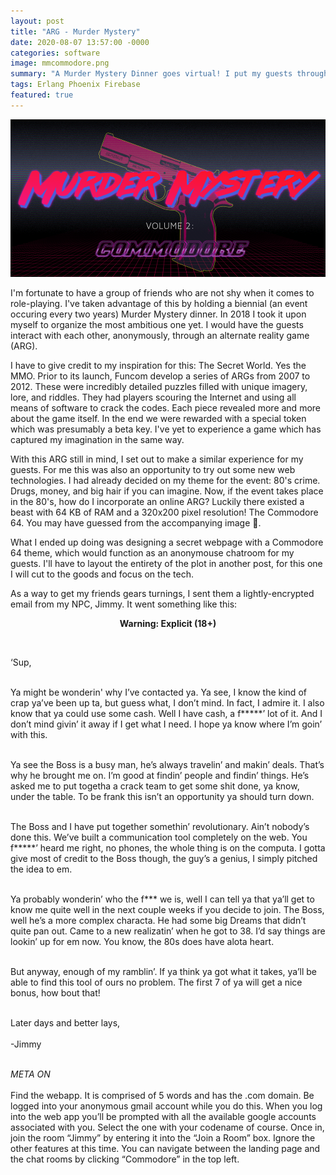 ```yaml
---
layout: post
title: "ARG - Murder Mystery"
date: 2020-08-07 13:57:00 -0000
categories: software
image: mmcommodore.png
summary: "A Murder Mystery Dinner goes virtual! I put my guests through an Alternate Reality Game (ARG) before the big event."
tags: Erlang Phoenix Firebase
featured: true
---
```


<img src="/post_images/mmcommodore.png">

I'm fortunate to have a group of friends who are not shy when it comes to role-playing. I've taken advantage of this by holding a biennial (an event occuring every two years) Murder Mystery dinner. In 2018 I took it upon myself to organize the most ambitious one yet. I would have the guests interact with each other, anonymously, through an alternate reality game (ARG).

I have to give credit to my inspiration for this: The Secret World. Yes the MMO. Prior to its launch, Funcom develop a series of ARGs from 2007 to 2012. These were incredibly detailed puzzles filled with unique imagery, lore, and riddles. They had players scouring the Internet and using all means of software to crack the codes. Each piece revealed more and more about the game itself. In the end we were rewarded with a special token which was presumably a beta key. I've yet to experience a game which has captured my imagination in the same way. 

With this ARG still in mind, I set out to make a similar experience for my guests. For me this was also an opportunity to try out some new web technologies. I had already decided on my theme for the event: 80's crime. Drugs, money, and big hair if you can imagine. Now, if the event takes place in the 80's, how do I incorporate an online ARG? Luckily there existed a beast with 64 KB of RAM and a 320x200 pixel resolution! The Commodore 64. You may have guessed from the accompanying image 🧐.

What I ended up doing was designing a secret webpage with a Commodore 64 theme, which would function as an anonymouse chatroom for my guests. I'll have to layout the entirety of the plot in another post, for this one I will cut to the goods and focus on the tech.

As a way to get my friends gears turnings, I sent them a lightly-encrypted email from my NPC, Jimmy. It went something like this:


<p style="text-align: center;"><b>Warning: Explicit (18+)</b></p>
<div class="break">&nbsp;</div>
<p class="quote">
‘Sup,<br><br>

Ya might be wonderin' why I’ve contacted ya. Ya see, I know the kind of crap ya’ve been up ta, but guess what, I don’t mind. In fact, I admire it. I also know that ya could use some cash. Well I have cash, a f*****’ lot of it. And I don’t mind givin’ it away if I get what I need. I hope ya know where I’m goin’ with this.<br><br>   

Ya see the Boss is a busy man, he’s always travelin’ and makin’ deals. That’s why he brought me on. I’m good at findin’ people and findin’ things. He’s asked me to put togetha a crack team to get some shit done, ya know, under the table. To be frank this isn’t an opportunity ya should turn down.<br><br>

The Boss and I have put together somethin’ revolutionary. Ain’t nobody’s done this. We’ve built a communication tool completely on the web. You f*****’ heard me right, no phones, the whole thing is on the computa. I gotta give most of credit to the Boss though, the guy’s a genius, I simply pitched the idea to em.<br><br>

Ya probably wonderin’ who the f*** we is, well I can tell ya that ya’ll get to know me quite well in the next couple weeks if you decide to join. The Boss, well he’s a more complex characta. He had some big Dreams that didn’t quite pan out. Came to a new realizatin’ when he got to 38. I’d say things are lookin’ up for em now. You know, the 80s does have alota heart.<br><br>

But anyway, enough of my ramblin’. If ya think ya got what it takes, ya’ll be able to find this tool of ours no problem. The first 7 of ya will get a nice bonus, how bout that!<br><br>

Later days and better lays,<br><br>
-Jimmy<br><br>


*META ON*<br><br>
Find the webapp. It is comprised of 5 words and has the .com domain.
Be logged into your anonymous gmail account while you do this. When you log into the web app you’ll be prompted with all the available google accounts associated with you. Select the one with your codename of course.
Once in, join the room “Jimmy” by entering it into the “Join a Room” box. Ignore the other features at this time. You can navigate between the landing page and the chat rooms by clicking “Commodore” in the top left.<br>
</p>


